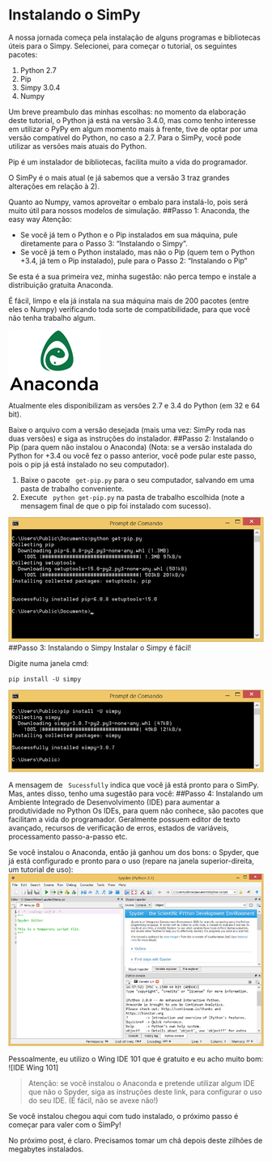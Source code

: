 # Instalando o SimPy
A nossa jornada começa pela instalação de alguns programas e bibliotecas úteis para o Simpy. Selecionei, para começar o tutorial, os seguintes pacotes:
1.	Python 2.7
2.	Pip
3.	Simpy 3.0.4
4.	Numpy

Um breve preambulo das minhas escolhas: no momento da elaboração deste tutorial, o Python já está na versão 3.4.0, mas como tenho interesse em utilizar o PyPy em algum momento mais à frente, tive de optar por uma versão compatível do Python, no caso a 2.7. Para o SimPy, você pode utilizar as versões mais atuais do Python.

Pip é um instalador de bibliotecas, facilita muito a vida do programador. 

O SimPy é o mais atual (e já sabemos que a versão 3 traz grandes alterações em relação à 2).

Quanto ao Numpy, vamos aproveitar o embalo para instalá-lo, pois será muito útil para nossos modelos de simulação.
##Passo 1: Anaconda, the easy way
Atenção:
* Se você já tem o Python e o Pip instalados em sua máquina, pule diretamente para o Passo 3: “Instalando o Simpy”. 
* Se você já tem o Python instalado, mas não o Pip (quem tem o Python +3.4, já tem o Pip instalado), pule para o Passo 2: “Instalando o Pip”

Se esta é a sua primeira vez, minha sugestão: não perca tempo e instale a distribuição gratuita Anaconda. 
	 
É fácil, limpo e ela já instala na sua máquina mais de 200 pacotes (entre eles o Numpy) verificando toda sorte de compatibilidade, para que você não tenha trabalho algum.

![Anaconda logo](https://github.com/afmedina/tutorial-simpy/blob/master/Anaconda_Logo180.png?raw=true)

Atualmente eles disponibilizam as versões 2.7 e 3.4 do Python (em 32 e 64 bit).

Baixe o arquivo com a versão desejada (mais uma vez: SimPy roda nas duas versões) e siga as instruções do instalador.
##Passo 2: Instalando o Pip (para quem não instalou o Anaconda)
(Nota: se a versão instalada do Python for +3.4 ou você fez o passo anterior, você pode pular este passo, pois o pip já está instalado no seu computador).
1.	Baixe o pacote ```
get-pip.py```
 para o seu computador, salvando em uma pasta de trabalho conveniente. 
2.	Execute ```
python get-pip.py```
 na pasta de trabalho escolhida (note a mensagem final de que o pip foi instalado com sucesso).

![cmd get-pip.py](https://github.com/afmedina/tutorial-simpy/blob/master/instalacao%20cmd%20get-pip.png?raw=true)
##Passo 3: Instalando o Simpy
Instalar o Simpy é fácil!

Digite numa janela cmd: 
```
pip install -U simpy
```
![cmd simpy](https://github.com/afmedina/tutorial-simpy/blob/master/instalacao%20cmd%20simpy.png?raw=true)

A mensagem de ```
Sucessfully```
 indica que você já está pronto para o SimPy. Mas, antes disso, tenho uma sugestão para você:
##Passo 4: Instalando um Ambiente Integrado de Desenvolvimento (IDE) para aumentar a produtividade no Python
Os IDEs, para quem não conhece, são pacotes que facilitam a vida do programador. Geralmente possuem editor de texto avançado, recursos de verificação de erros, estados de variáveis, processamento passo-a-passo etc.

Se você instalou o Anaconda, então já ganhou um dos bons: o Spyder, que já está configurado e pronto para o uso (repare na janela superior-direita, um tutorial de uso):
![IDE Spider](https://github.com/afmedina/tutorial-simpy/blob/master/instalacao%20spyder800.png?raw=true)

Pessoalmente, eu utilizo o Wing IDE 101 que é gratuito e eu acho muito bom:
![IDE Wing 101]
>Atenção: se você instalou o Anaconda e pretende utilizar algum IDE que não o Spyder, siga as instruções deste link, para configurar o uso do seu IDE. (É fácil, não se avexe não!)

Se você instalou chegou aqui com tudo instalado, o próximo passo é começar para valer com o SimPy!

No próximo post, é claro. Precisamos tomar um chá depois deste zilhões de megabytes instalados.




